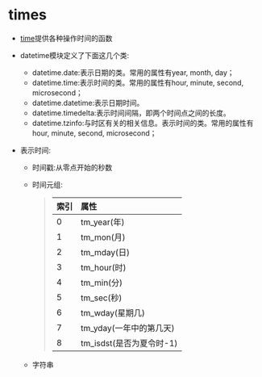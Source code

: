 # times

- [time](lib_time/readme.md)提供各种操作时间的函数

- datetime模块定义了下面这几个类:
  - datetime.date:表示日期的类。常用的属性有year, month, day；
  - datetime.time:表示时间的类。常用的属性有hour, minute, second, microsecond；
  - datetime.datetime:表示日期时间。
  - datetime.timedelta:表示时间间隔，即两个时间点之间的长度。
  - datetime.tzinfo:与时区有关的相关信息。表示时间的类。常用的属性有hour, minute, second,
    microsecond；

- 表示时间:
  - 时间戳:从零点开始的秒数
  - 时间元组:
    > | 索引 | 属性                 |
    > |:---|:-------------------|
    > | 0  | tm_year(年)         |
    > | 1  | tm_mon(月)          |
    > | 2  | tm_mday(日)         |
    > | 3  | tm_hour(时)         |
    > | 4  | tm_min(分)          |
    > | 5  | tm_sec(秒)          |
    > | 6  | tm_wday(星期几)       |
    > | 7  | tm_yday(一年中的第几天)   |
    > | 8  | tm_isdst(是否为夏令时-1) |

  - 字符串
